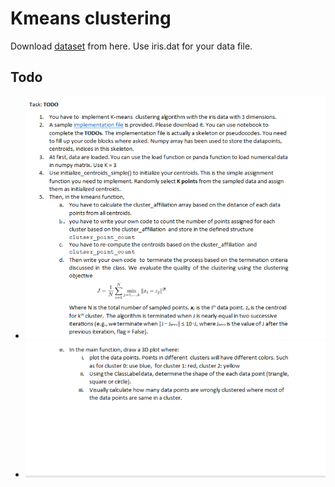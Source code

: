 # Kmeans clustering 
Download [dataset](https://raw.githubusercontent.com/SyedT1/Data-Mining-CSC417/main/Week%202/iris.data) from here. Use iris.dat for your data file. 
## Todo
+ ![](https://github.com/SyedT1/Data-Mining-CSC417/blob/main/Week%202/scrnshots/Screenshot%20from%202023-07-18%2021-07-43.png)
+ ![](https://github.com/SyedT1/Data-Mining-CSC417/blob/main/Week%202/scrnshots/Screenshot%20from%202023-07-18%2021-14-45.png)

